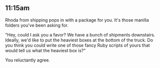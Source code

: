## 11:15am

Rhoda from shipping pops in with a package for you. It's those manilla folders you've been asking for.

"Hey, could I ask you a favor? We have a bunch of shipments downstairs. Ideally, we'd like to put the heaviest boxes at the bottom of the truck. Do you think you could write one of those fancy Ruby scripts of yours that would tell us what the heaviest box is?"

You reluctantly agree.
